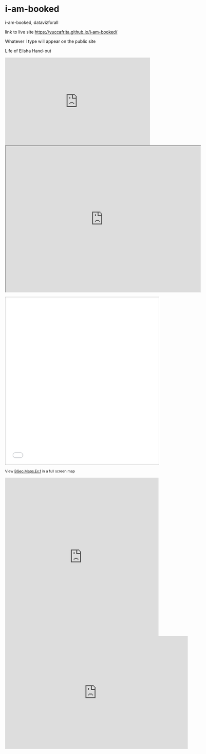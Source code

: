 # i-am-booked
i-am-booked, datavizforall

link to live site https://yuccafrita.github.io/i-am-booked/

Whatever I type will appear on the public site

Life of Elisha Hand-out
<iframe src="https://onedrive.live.com/embed?cid=F9B5A1ED16B6A19F&resid=F9B5A1ED16B6A19F%213507&authkey=ALFVPoCwvJa0Jtc&em=2" width="476" height="288" frameborder="0" scrolling="no"></iframe>


<iframe src="https://www.google.com/maps/d/embed?mid=1f5JIzAinvYtVDdoQOwTZu38aFSM" width="640" height="480"></iframe>


<p><iframe src="//batchgeo.com/map/6fd7732d8ce62c576f256299cbc1289c" frameborder="0" width="100%" height="550" style="border:1px solid #aaa;"></iframe></p><p><small>View <a href="https://batchgeo.com/map/6fd7732d8ce62c576f256299cbc1289c">BGeo.Maps.Ex.1</a> in a full screen map</small></p>

<iframe width="100%" height="520" frameborder="0" src="https://mamisonga.carto.com/builder/3574e71a-0282-11e7-a0d3-0ee66e2c9693/embed" allowfullscreen webkitallowfullscreen mozallowfullscreen oallowfullscreen msallowfullscreen></iframe>

<iframe width="600" height="371" seamless frameborder="0" scrolling="no" src="https://docs.google.com/spreadsheets/d/1x7Lq9KAc5kEAR9vvMokIXosP-54mBKhS2_l5JbPCV38/pubchart?oid=1018688973&amp;format=interactive"></iframe>

